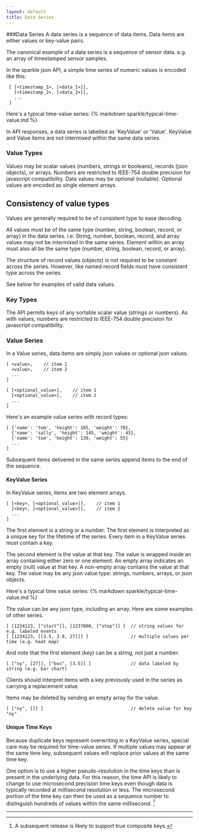 ```yaml
---
layout: default
title: Data Series
---
```


###Data Series
A data series is a sequence of data items. Data items are either values or key-value pairs.

The canonical example of a data series is a sequence of sensor data. 
e.g. an array of timestamped sensor samples. 

In the sparkle json API, a simple time series of numeric values is encoded like this: 

     [ [<timestamp_1>, [<data_1>]], 
       [<timestamp_2>, [<data_2>]], 
       ...
     ] 

Here's a typical time-value series:
{% markdown sparkle/typical-time-value.md %}

In API responses, a data series is labelled as 'KeyValue' or 'Value'. 
KeyValue and Value items are not intermixed within the same data series.

### Value Types
Values may be scalar values (numbers, strings or booleans), records (json objects), or arrays. 
Numbers are restricted to IEEE-754 double precision for javascript compatibility.
Data values may be optional (nullable). Optional values are encoded as single element arrays.

## Consistency of value types
Values are generally required to be of consistent type to ease decoding.

All values must be of the same type (number, string, boolean, record, or array) in the data series.
i.e. String, number, boolean, record, and array values may not be intermixed in the same series. 
Element within an array must also all be the same type (number, string, boolean, record, or array).

The structure of record values (objects) is not required to be constant across the series. 
However, like named record fields must have consistent type across the series.

See below for examples of valid data values.

### Key Types
The API permits keys of any sortable scalar value (strings or numbers). 
As with values, numbers are restricted to IEEE-754 double precision for javascript compatibility.

### Value Series
In a Value series, data items are simply json values or optional json values.

    [ <value>,    // item 1
      <value>,    // item 2
      ...
    ]

    [ [<optional_value>],    // item 1
      [<optional_value>],    // item 2
      ...
    ]

Here's an example value series with record types:

    [ {'name': 'tom', 'height': 165, 'weight': 70}, 
      {'name': 'sally', 'height': 145, 'weight': 45}, 
      {'name': 'tom', 'height': 130, 'weight': 55}
      ...
    ] 

Subsequent items delivered in the same series append items to the end of the sequence.

#### KeyValue Series <a name="KeyValue"></a>

In KeyValue series, items are two element arrays. 

    [ [<key>, [<optional_value>]],    // item 1
      [<key>, [<optional_value>]],    // item 2
      ...
    ]

The first element is a string or a number. 
The first element is interpreted as a unique key for the lifetime of the series. 
Every item in a KeyValue series must contain a key.

The second element is the value at that key. 
The value is wrapped inside an array containing either zero or one element.
An empty array indicates an empty (null) value at that key.
A non-empty array contains the value at that key.
The value may be any json value type: strings, numbers, arrays, or json objects.

Here's a typical time value series:
{% markdown sparkle/typical-time-value.md %}

The value can be any json type, including an array. Here are some examples of other series.

    [ [1234123, ["start"]], [1237000, ["stop"]] ]  // string values for e.g. labeled events
    [ [1234123, [[3.5, 3.9, 27]]] ]                // multiple values per time (e.g. heat map)

And note that the first element (key) can be a string, not just a number:

    [ ["ny", [27]], ["bos", [3.5]] ]               // data labeled by string (e.g. bar chart)

Clients should interpret items with a key previously used in the series as carrying a replacement value. 

Items may be deleted by sending an empty array for the value.

    [ ["ny", []] ]                                 // delete value for key "ny"

#### Unique Time Keys
Because duplicate keys represent overwriting in a KeyValue series, 
special care may be required for time-value series. 
If multiple values may appear at the same time key, 
subsequent values will replace prior values at the same time key.

One option is to use a higher pseudo-resolution in the time keys than is present in the underlying data.
For this reason, the time API is likely to change to use microsecond precision time keys 
even though data is typically recorded at millisecond resolution or less.
The microsecond portion of the time key can then be used as a sequence number to distinguish hundreds
of values within the same millisecond. [^composite-keys]

[^composite-keys]: A subsequent release is likely to support true composite keys.

----

